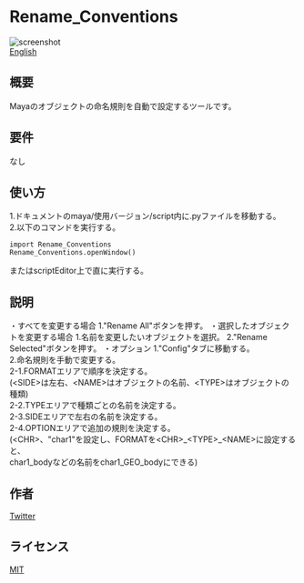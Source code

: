 # Rename_Conventions
![screenshot](images/Texture_Connector_Window.PNG)  
[English](README_EN.md)
## 概要
Mayaのオブジェクトの命名規則を自動で設定するツールです。
## 要件
なし
## 使い方
1.ドキュメントのmaya/使用バージョン/script内に.pyファイルを移動する。  
2.以下のコマンドを実行する。
```
import Rename_Conventions
Rename_Conventions.openWindow()
```  
またはscriptEditor上で直に実行する。
## 説明
・すべてを変更する場合
1."Rename All"ボタンを押す。
・選択したオブジェクトを変更する場合
1.名前を変更したいオブジェクトを選択。
2."Rename Selected"ボタンを押す。
・オプション
1."Config"タブに移動する。   
2.命名規則を手動で変更する。  
2-1.FORMATエリアで順序を決定する。  
(&lt;SIDE&gt;は左右、&lt;NAME&gt;はオブジェクトの名前、&lt;TYPE&gt;はオブジェクトの種類)  
2-2.TYPEエリアで種類ごとの名前を決定する。  
2-3.SIDEエリアで左右の名前を決定する。  
2-4.OPTIONエリアで追加の規則を決定する。  
(&lt;CHR&gt;、"char1"を設定し、FORMATを&lt;CHR&gt;&#095;&lt;TYPE&gt;&#095;&lt;NAME&gt;に設定すると、  
char1_bodyなどの名前をchar1_GEO_bodyにできる)  
## 作者
[Twitter](https://x.com/cotte_921)

## ライセンス
[MIT](LICENSE)
